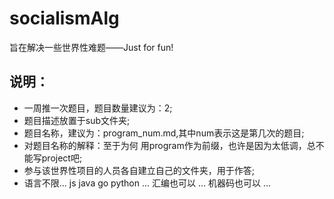 # socialismAlg
旨在解决一些世界性难题——Just for fun!
## 说明：
- 一周推一次题目，题目数量建议为：2;
- 题目描述放置于sub文件夹;
- 题目名称，建议为：program_num.md,其中num表示这是第几次的题目;
- 对题目名称的解释：至于为何 用program作为前缀，也许是因为太低调，总不能写project吧;
- 参与该世界性项目的人员各自建立自己的文件夹，用于作答;
- 语言不限... js java go python ... 汇编也可以 ... 机器码也可以 ...

